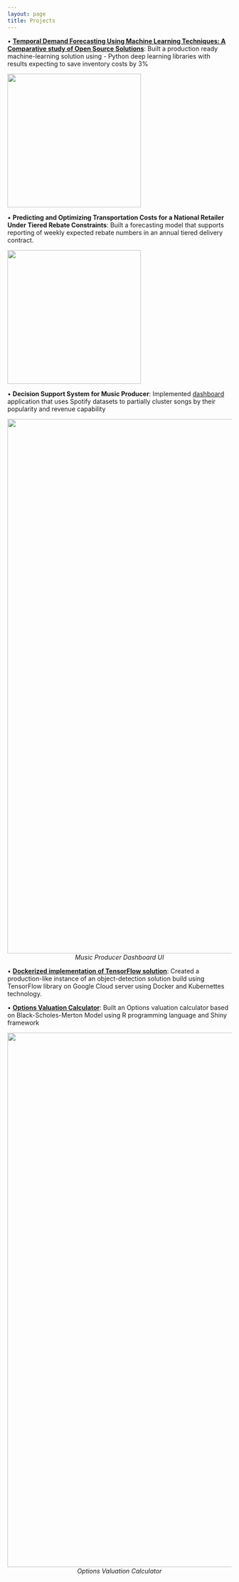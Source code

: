 ```yaml
---
layout: page
title: Projects
---
```



•	[**Temporal Demand Forecasting Using Machine Learning Techniques: A Comparative study of Open Source Solutions**](https://github.com/anuragsoni9/Retail-Forecasting): Built a production ready machine-learning solution using - Python deep learning libraries with results expecting to save inventory costs by 3%

<div class="image">
<a href="https://anuragsoni9.github.io/assets/2018_INFORMSBA_GroceryForecasting_for_print.pdf">
<img src="https://anuragsoni9.github.io/assets/GroceryForecasting.PNG" class="center" width="300">
</a>
</div>






•	**Predicting and Optimizing Transportation Costs for a National Retailer Under Tiered Rebate Constraints**: Built a forecasting model that supports reporting of weekly expected rebate numbers in an annual tiered delivery contract.


<div class="image">
<a href="https://anuragsoni9.github.io/assets/2018_INFORMSBA_TieredRebates_for_print.pdf">
<img src="https://anuragsoni9.github.io/assets/RebateForecastingNOptm.PNG" class="center" width="300">
</a>
</div>






•	**Decision Support System for Music Producer**: Implemented [dashboard](https://anuragsoni9.shinyapps.io/spotifyapp/) application that uses Spotify datasets to partially cluster songs by their popularity and revenue capability

<div class="image">
<img src="https://anuragsoni9.github.io/assets/RockNRolla.PNG" class="center" width="1200">
  <div  align="center"><i>Music Producer Dashboard UI </i></div>
</div>




•	[**Dockerized implementation of TensorFlow solution**](https://anuragsoni9.github.io/): Created a production-like instance of an object-detection solution build using TensorFlow library on Google Cloud server using Docker and Kubernettes technology.





•	[**Options Valuation Calculator**](https://anuragsoni9.shinyapps.io/european_option_pricing_-_black_scholes/): Built an Options valuation calculator based on Black-Scholes-Merton Model using R programming language and Shiny framework

<div class="image">
<img src="https://anuragsoni9.github.io/assets/OptionsCalculator.png" class="center" width="1200">
  <div  align="center"><i>Options Valuation Calculator</i></div>
</div>


